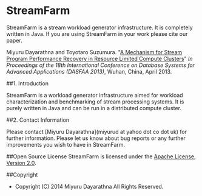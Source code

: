 StreamFarm
==========

StreamFarm is a stream workload generator infrastructure. It is completely written in Java. If you are using StreamFarm in your work please cite our paper. 

Miyuru Dayarathna and Toyotaro Suzumura. "[A Mechanism for Stream Program Performance Recovery in Resource Limited Compute Clusters](http://dx.doi.org/10.1007/978-3-642-37450-0_12)" *In Proceedings of the 18th International Conference on Database Systems for Advanced Applications (DASFAA 2013)*,  Wuhan, China, April 2013.

##1. Introduction

StreamFarm is a workload generator infrastructure aimed for workload characterization and benchmarking of stream processing systems. It is purely written in Java and can be run in a distributed compute cluster.

##2. Contact Information

Please contact [Miyuru Dayarathna](miyurud at yahoo dot co dot uk) for further information. Please let us know about bug reports or any further improvements you wish to have in StreamFarm.


##Open Source License
StreamFarm is licensed under the [Apache License, Version 2.0](http://www.apache.org/licenses/LICENSE-2.0).

##Copyright
* Copyright (C) 2014 Miyuru Dayarathna All Rights Reserved.

